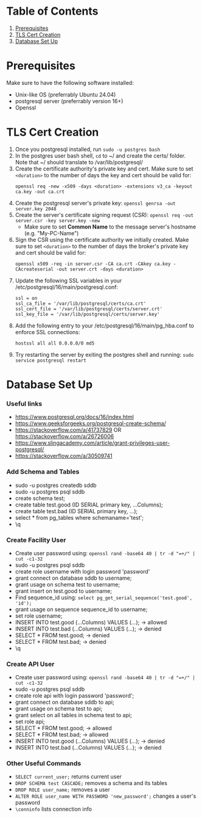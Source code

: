 # Table of Contents
1. [Prerequisites](#prerequisites)
2. [TLS Cert Creation](#tls-cert-creation)
3. [Database Set Up](#database-set-up)

# Prerequisites
Make sure to have the following software installed:
- Unix-like OS (preferrably Ubuntu 24.04)
- postgresql server (preferrably version 16+)
- Openssl

# TLS Cert Creation
1. Once you postgresql installed, run `sudo -u postgres bash`
2. In the postgres user bash shell, `cd` to ~/ and create the certs/ folder. Note that ~/ should translate to /var/lib/postgresql/
3. Create the certificate authority's private key and cert. Make sure to set `<duration>` to the number of days the key and cert should be valid for: 
    ```
    openssl req -new -x509 -days <duration> -extensions v3_ca -keyout ca.key -out ca.crt
    ```
4. Create the postgresql server's private key: `openssl genrsa -out server.key 2048`
5. Create the server's certificate signing request (CSR): `openssl req -out server.csr -key server.key -new` 
    - Make sure to set **Common Name** to the message server's hostname (e.g. "My-PC-Name")
6. Sign the CSR using the certificate authority we initially created. Make sure to set `<duration>` to the number of days the broker's private key and cert should be valid for: 
    ```
    openssl x509 -req -in server.csr -CA ca.crt -CAkey ca.key -CAcreateserial -out server.crt -days <duration>
    ```
7. Update the following SSL variables in your /etc/postgresql/16/main/postgresql.conf:
    ```
    ssl = on
    ssl_ca_file = '/var/lib/postgresql/certs/ca.crt'
    ssl_cert_file = '/var/lib/postgresql/certs/server.crt'
    ssl_key_file = '/var/lib/postgresql/certs/server.key'
    ```
8. Add the following entry to your /etc/postgresql/16/main/pg_hba.conf to enforce SSL connections:
    ```
    hostssl all all 0.0.0.0/0 md5
    ```
9. Try restarting the server by exiting the postgres shell and running: `sudo service postgresql restart` 

# Database Set Up
### Useful links
- https://www.postgresql.org/docs/16/index.html
- https://www.geeksforgeeks.org/postgresql-create-schema/
- https://stackoverflow.com/a/41737829 OR https://stackoverflow.com/a/26726006
- https://www.slingacademy.com/article/grant-privileges-user-postgresql/
- https://stackoverflow.com/a/30509741

### Add Schema and Tables
- sudo -u postgres createdb sddb
- sudo -u postgres psql sddb
- create schema test;
- create table test.good (ID SERIAL primary key, ...Columns);
- create table test.bad (ID SERIAL primary key, ...);
- select * from pg_tables where schemaname='test';
- \q

### Create Facility User
- Create user password using: `openssl rand -base64 40 | tr -d "=+/" | cut -c1-32`
- sudo -u postgres psql sddb
- create role username with login password 'password'
- grant connect on database sddb to username;
- grant usage on schema test to username;
- grant insert on test.good to username;
- Find sequence_id using: `select pg_get_serial_sequence('test.good', 'id');`
- grant usage on sequence sequence_id to username;
- set role username;
- INSERT INTO test.good (...Columns) VALUES (...); -> allowed
- INSERT INTO test.bad (...Columns) VALUES (...); -> denied
- SELECT * FROM test.good; -> denied
- SELECT * FROM test.bad; -> denied
- \q

### Create API User
- Create user password using: `openssl rand -base64 40 | tr -d "=+/" | cut -c1-32`
- sudo -u postgres psql sddb
- create role api with login password 'password';
- grant connect on database sddb to api;
- grant usage on schema test to api;
- grant select on all tables in schema test to api;
- set role api;
- SELECT * FROM test.good; -> allowed
- SELECT * FROM test.bad; -> allowed
- INSERT INTO test.good (...Columns) VALUES (...); -> denied
- INSERT INTO test.bad (...Columns) VALUES (...); -> denied

### Other Useful Commands
- `SELECT current_user;` returns current user
- `DROP SCHEMA test CASCADE;` removes a schema and its tables
- `DROP ROLE user_name;` removes a user
- `ALTER ROLE user_name WITH PASSWORD 'new_password';` changes a user's password
- `\conninfo` lists connection info